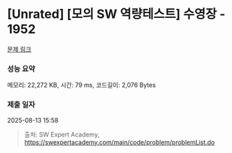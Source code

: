 # [Unrated] [모의 SW 역량테스트] 수영장 - 1952 

[문제 링크](https://swexpertacademy.com/main/code/problem/problemDetail.do?contestProbId=AV5PpFQaAQMDFAUq) 

### 성능 요약

메모리: 22,272 KB, 시간: 79 ms, 코드길이: 2,076 Bytes

### 제출 일자

2025-08-13 15:58



> 출처: SW Expert Academy, https://swexpertacademy.com/main/code/problem/problemList.do